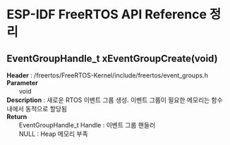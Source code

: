 # ESP-IDF FreeRTOS API Reference 정리

## EventGroupHandle_t xEventGroupCreate(void)
<b>Header</b> : /freertos/FreeRTOS-Kernel/include/freertos/event_groups.h
<br>
<b>Parameter</b>
<br>
　　void
<br>
<b>Description</b> : 새로운 RTOS 이벤트 그룹 생성. 이벤트 그룹이 필요한 메모리는 함수 내에서 동적으로 할당됨
<br>
<b>Return</b>
<br>
　　EventGroupHandle_t Handle : 이벤트 그룹 핸들러
<br>
　　NULL : Heap 메모리 부족
<br>
<br>
